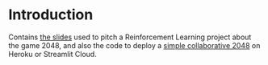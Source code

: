 # Introduction
Contains [the slides](https://valentin-laurent.github.io) used to pitch a Reinforcement Learning project about the game 2048, and also the code to deploy a [simple collaborative 2048](https://share.streamlit.io/valentin-laurent/valentin-laurent.github.io/app.py) on Heroku or Streamlit Cloud.
